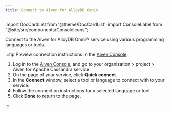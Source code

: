 ```yaml
---
title: Connect to Aiven for AlloyDB Omni®
---
```


import DocCardList from '@theme/DocCardList';
import ConsoleLabel from "@site/src/components/ConsoleIcons";

Connect to the Aiven for AlloyDB Omni® service using various programming languages or tools.

:::tip
Preview connection instructions in the [Aiven Console](https://console.aiven.io/):

1. Log in to the [Aiven Console](https://console.aiven.io/), and go to your
   organization > project > Aiven for Apache Cassandra service.
1. On the <ConsoleLabel name="overview"/> page of your service, click
   **Quick connect**.
1. In the **Connect** window, select a tool or language to connect with to your service:
1. Follow the connection instructions for a selected language or tool.
1. Click **Done** to return to the <ConsoleLabel name="overview"/> page.

:::

<DocCardList />
